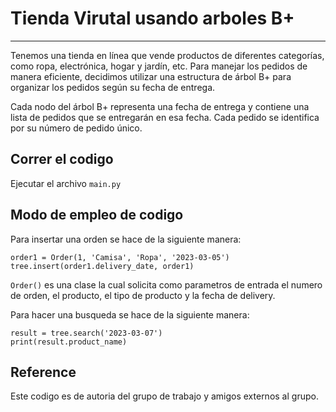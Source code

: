 # Tienda Virutal usando arboles B+
***
Tenemos una tienda en línea que vende productos de diferentes categorías, como ropa, electrónica, hogar y jardín, etc. Para manejar los pedidos de manera eficiente, decidimos utilizar una estructura de árbol B+ para organizar los pedidos según su fecha de entrega.

Cada nodo del árbol B+ representa una fecha de entrega y contiene una lista de pedidos que se entregarán en esa fecha. Cada pedido se identifica por su número de pedido único.

## Correr el codigo

Ejecutar el archivo `main.py`

## Modo de empleo de codigo

Para insertar una orden se hace de la siguiente manera:
```
order1 = Order(1, 'Camisa', 'Ropa', '2023-03-05')
tree.insert(order1.delivery_date, order1)
```

`Order()` es una clase la cual solicita como parametros de entrada el numero de orden, el producto, el tipo de producto y la fecha de delivery.

Para hacer una busqueda se hace de la siguiente manera:
```
result = tree.search('2023-03-07')
print(result.product_name)
```


## Reference
Este codigo es de autoria del grupo de trabajo y amigos externos al grupo.

